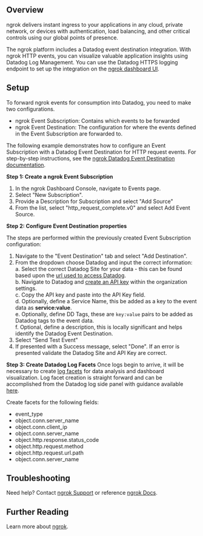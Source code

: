 ## Overview

ngrok delivers instant ingress to your applications in any cloud, private network, or devices with authentication, load balancing, and other critical controls using our global points of presence.

The ngrok platform includes a Datadog event destination integration. With ngrok HTTP events, you can visualize valuable application insights using Datadog Log Management. You can use the Datadog HTTPS logging endpoint to set up the integration on the [ngrok dashboard UI][2].



## Setup

To forward ngrok events for consumption into Datadog, you need to make two configurations.

- ngrok Event Subscription: Contains which events to be forwarded
- ngrok Event Destination: The configuration for where the events defined in the Event Subscription are forwarded to.

The following example demonstrates how to configure an Event Subscription with a Datadog Event Destination for HTTP request events. For step-by-step instructions, see the [ngrok Datadog Event Destination documentation][7].

**Step 1: Create a ngrok Event Subscription**

1. In the ngrok Dashboard Console, navigate to Events page.
2. Select "New Subscription".
3. Provide a Description for Subscription and select "Add Source"
4. From the list, select "http_request_complete.v0" and select Add Event Source.



**Step 2: Configure Event Destination properties**

The steps are performed within the previously created Event Subscription configuration:

1. Navigate to the "Event Destination" tab and select "Add Destination".
2. From the dropdown choose Datadog and input the correct information:\
    a. Select the correct Datadog Site for your data - this can be found based upon the [url used to access Datadog][10].\
    b. Navigate to Datadog and [create an API key][4] within the organization settings.\
    c. Copy the API key and paste into the API Key field.\
    d. Optionally, define a Service Name, this be added as a key to the event data as **service:value**.\
    e. Optionally, define DD Tags, these are `key:value` pairs to be added as Datadog tags to the event data.\
    f. Optional, define a description, this is locally significant and helps identify the Datadog Event Destination.
3. Select "Send Test Event"
4. If presented with a Success message, select "Done".  If an error is presented validate the Datadog Site and API Key are correct.


**Step 3: Create Datadog Log Facets**
Once logs begin to arrive, it will be necessary to create [log facets][8] for data analysis and dashboard visualization. Log facet creation is straight forward and can be accomplished from the Datadog log side panel with guidance available [here][9]. 

Create facets for the following fields:

- event_type
- object.conn.server_name
- object.conn.client_ip
- object.conn.server_name
- object.http.response.status_code
- object.http.request.method
- object.http.request.url.path
- object.conn.server_name

## Troubleshooting

Need help? Contact [ngrok Support][1] or reference [ngrok Docs][6].

## Further Reading

Learn more about [ngrok][3].

[1]: mailto:support@ngrok.com
[2]: https://dashboard.ngrok.com
[3]: https://ngrok.com/solutions
[4]: https://docs.datadoghq.com/account_management/api-app-keys/
[6]: https://ngrok.com/docs/integrations/datadog/event-destination/
[7]: https://ngrok.com/docs/integrations/datadog/event-destination/
[8]: https://docs.datadoghq.com/logs/explorer/facets/
[9]: https://docs.datadoghq.com/logs/explorer/facets/#create-facets
[10]: https://docs.datadoghq.com/getting_started/site/
